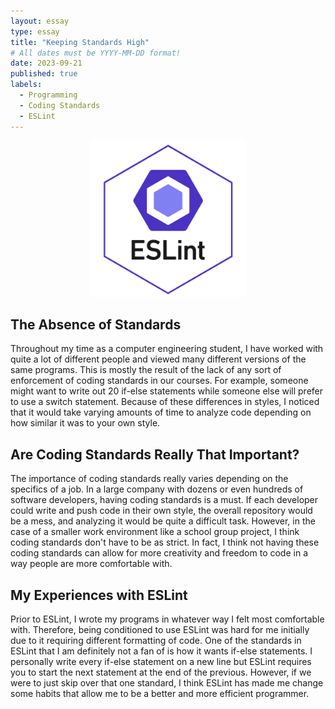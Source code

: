 ```yaml
---
layout: essay
type: essay
title: "Keeping Standards High"
# All dates must be YYYY-MM-DD format!
date: 2023-09-21
published: true
labels:
  - Programming
  - Coding Standards
  - ESLint
---
```

<p align="center">
<img width="250px" class="img-fluid" src="../img/eslint/eslint.png">
</p>

## The Absence of Standards
Throughout my time as a computer engineering student, I have worked with quite a lot of different people and viewed many different versions of the same programs. This is mostly the result of the lack of any sort of enforcement of coding standards in our courses. For example, someone might want to write out 20 if-else statements while someone else will prefer to use a switch statement. Because of these differences in styles, I noticed that it would take varying amounts of time to analyze code depending on how similar it was to your own style. 

## Are Coding Standards Really That Important?
The importance of coding standards really varies depending on the specifics of a job. In a large company with dozens or even hundreds of software developers, having coding standards is a must. If each developer could write and push code in their own style, the overall repository would be a mess, and analyzing it would be quite a difficult task. However, in the case of a smaller work environment like a school group project, I think coding standards don't have to be as strict. In fact, I think not having these coding standards can allow for more creativity and freedom to code in a way people are more comfortable with. 

## My Experiences with ESLint
Prior to ESLint, I wrote my programs in whatever way I felt most comfortable with. Therefore, being conditioned to use ESLint was hard for me initially due to it requiring different formatting of code. One of the standards in ESLint that I am definitely not a fan of is how it wants if-else statements. I personally write every if-else statement on a new line but ESLint requires you to start the next statement at the end of the previous. However, if we were to just skip over that one standard, I think ESLint has made me change some habits that allow me to be a better and more efficient programmer. 
